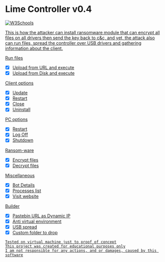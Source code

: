 # Lime Controller v0.4

<a href="http://sendvid.com/e513ss1r"><img border="0" alt="W3Schools" src="https://i.imgur.com/A03qFj3.png">
	
 This is how the attacker can install ransomware module that can encrypt all files on all drivers then send the key back to c&c, and yet, the attack also can run files, spread the controller over USB drivers and gathering information about the client.

 
 Run files
 - [x] Upload from URL and execute
 - [x] Upload from Disk and execute
	
 Client options
 - [x] Update
 - [x] Restart
 - [x] Close
 - [x] Uninstall
	
 PC options
 - [x] Restart
 - [x] Log Off
 - [x] Shutdown
	
 Ransom-ware
 - [x] Encrypt files
 - [x] Decrypt files
	
 Miscellaneous
 - [x] Bot Details
 - [x] Processes list
 - [x] Visit website
 
 Builder
 - [x] Pastebin URL as Dynamic IP
 - [x] Anti virtual environment
 - [x] USB spread
 - [x] Custom folder to drop
 
 ```
 Tested on virtual machine just to proof of concept
 This project was created for educational purposes only
 I am not responsible for any actions, and or damages, caused by this software
 ```
